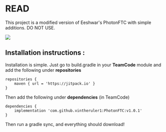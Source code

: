 # READ
This project is a modified version of Eeshwar's PhotonFTC with simple additions. DO NOT USE.

[![](https://jitpack.io/v/vintheruler1/PhotonFTC.svg)](https://jitpack.io/#vintheruler1/PhotonFTC)

## Installation instructions :
Installation is simple. Just go to build.gradle in your **TeamCode** module and add the following under **repositories**

```
repositories {
    maven { url = 'https://jitpack.io' }
}
```

Then add the following under **dependencies** (in TeamCode)

```
dependencies {
    implementation 'com.github.vintheruler1:PhotonFTC:v1.0.1'
}
```

Then run a gradle sync, and everything should download!
